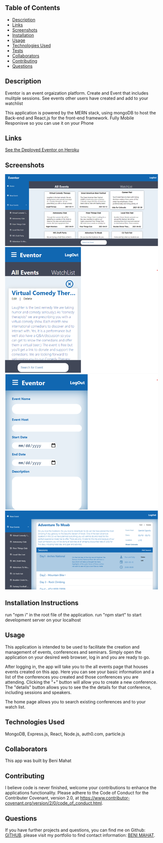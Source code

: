 ## Table of Contents

* [Description](#description)
* [Links](#links)
* [Screenshots](#screenshots)
* [Installation](#installation)
* [Usage](#usage)
* [Technologies Used](#technologies)
* [Tests](#tests)
* [Collaborators](#collaborators)
* [Contributing](#contributing)
* [Questions](#questions)

## Description

Eventor is an event orgaization platform. Create and Event that includes mulitple sessions. See events other users have created and add to your watchlist

This application is powered by the MERN stack, using mongoDB to host the Back-end and React.js for the front-end framework. Fully Mobile Responisve so you can use it on your Phone


## Links

[See the Deployed Eventor on Heroku](https://bit.ly/eventoreventplanner)

## Screenshots

![eventor:](./public/sc1.png)
![mobie:](./public/sc2.png)
![mobile:](./public/sc3.png)
![eventor:](./public/sc4.png)



## Installation Instructions

run "npm i" in the root file of the application. 
run "npm start" to start development server on your localhost

## Usage

This application is intended to be used to facilitate the creation and management of events, conferences and seminars. Simply open the application on your desired web browser, log in and you are ready to go.  

After logging in, the app will take you to the all events page that houses events created on this app. Here you can see your basic information and a list of the conferences you created and those conferences you are attending. Clicking the "+" button will allow you to create a new conference. The "details" button allows you to see the the details for that conference, including sessions and speakers.    

The home page allows you to search existing conferences and to your watch list.

## Technologies Used

MongoDB, Express.js, React, Node.js, auth0.com, particle.js


## Collaborators

This app was built by Beni Mahat

## Contributing

I believe code is never finished, welcome your contributions to enhance the applications functionality. Please adhere to the Code of Conduct for the Contributer Covenant, version 2.0, at https://www.contributor-covenant.org/version/2/0/code_of_conduct.html.

## Questions

If you have further projects and questions, you can find me on Github: [GITHUB](https://github.com/benimahat1291). 
please visit my portfolio to find contact information: [BENI MAHAT](https://benimahat1291.github.io/Portfolio_v2/#/). 
